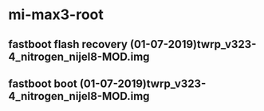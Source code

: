 # mi-max3-root

## fastboot flash recovery (01-07-2019)twrp_v323-4_nitrogen_nijel8-MOD.img
## fastboot boot (01-07-2019)twrp_v323-4_nitrogen_nijel8-MOD.img
